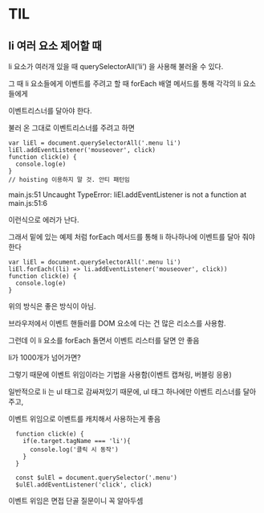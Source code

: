 # TIL

## li 여러 요소 제어할 때

li 요소가 여러개 있을 때 querySelectorAll(’li’) 을 사용해 불러올 수 있다.

그 때 li 요소들에게 이벤트를 주려고 할 때 forEach 배열 메서드를 통해 각각의 li 요소들에게

이벤트리스너를 달아야 한다.

불러 온 그대로 이벤트리스너를 주려고 하면

```
var liEl = document.querySelectorAll('.menu li')
liEl.addEventListener('mouseover', click)
function click(e) {
  console.log(e)
}
// hoisting 이용하지 말 것. 안티 패턴임
```

main.js:51 Uncaught TypeError: liEl.addEventListener is not a function
at main.js:51:6

이런식으로 에러가 난다.

그래서 밑에 있는 예제 처럼 forEach 메서드를 통해 li 하나하나에 이벤트를 달아 줘야한다

```
var liEl = document.querySelectorAll('.menu li')
liEl.forEach((li) => li.addEventListener('mouseover', click))
function click(e) {
  console.log(e)
}
```

위의 방식은 좋은 방식이 아님.

브라우저에서 이벤트 핸들러를 DOM 요소에 다는 건 많은 리소스를 사용함.

그런데 이 li 요소를 forEach 돌면서 이벤트 리스터를 달면 안 좋음

li가 1000개가 넘어가면?

그렇기 때문에 이벤트 위임이라는 기법을 사용함(이벤트 캡쳐링, 버블링 응용)

일반적으로 li 는 ul 태그로 감싸져있기 때문에, ul 태그 하나에만 이벤트 리스너를 달아주고,

이벤트 위임으로 이벤트를 캐치해서 사용하는게 좋음

```
  function click(e) {
    if(e.target.tagName === 'li'){
      console.log('클릭 시 동작')
    }
  }

  const $ulEl = document.querySelector('.menu')
  $ulEl.addEventListener('click', click)

```

이벤트 위임은 면접 단골 질문이니 꼭 알아두셈
